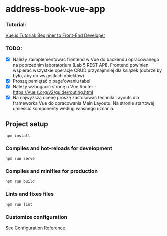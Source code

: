 # address-book-vue-app

### Tutorial:
[Vue.js Tutorial: Beginner to Front-End Developer](https://youtu.be/1GNsWa_EZdw?si=wUffQg1bMYnEC8Sf&t=8116)

### TODO:
- [x] Należy zaimplementować frontend w Vue do backendu opracowanego na poprzednim laboratorium (Lab 5 REST API). Frontend powinien wspierać wszystkie operacje CRUD przynajmniej dla książek (dobrze by było, aby do wszystkich obiektów).
- [x] Proszę pamiętać o page'owaniu tabel
- [x] Należy wzbogacić stronę o Vue Router - https://vuejs.org/v2/guide/routing.html
- [x] Na najwyższą ocenę proszę zastosować techniki Layouts dla frameworka Vue do opracowania Main Layoutu. Na stronie startowej umieścić komponenty według własnego uznania.

## Project setup
```
npm install
```

### Compiles and hot-reloads for development
```
npm run serve
```

### Compiles and minifies for production
```
npm run build
```

### Lints and fixes files
```
npm run lint
```

### Customize configuration
See [Configuration Reference](https://cli.vuejs.org/config/).
